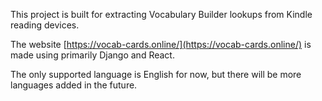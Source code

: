This project is built for extracting Vocabulary Builder lookups from Kindle reading devices.

The website [https://vocab-cards.online/](https://vocab-cards.online/) is made using primarily Django and React.

The only supported language is English for now, but there will be more languages added in the future.
